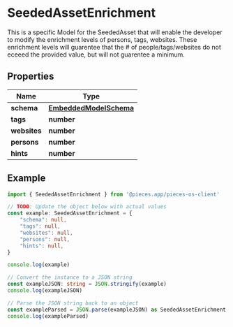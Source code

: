 
# SeededAssetEnrichment

This is a specific Model for the SeededAsset that will enable the developer to modify the enrichment levels of persons, tags, websites.  These enrichment levels will guarentee that the # of people/tags/websites do not eceeed the provided value, but will not guarentee a minimum.

## Properties

Name | Type
------------ | -------------
**schema** | [**EmbeddedModelSchema**](EmbeddedModelSchema)
**tags** | **number**
**websites** | **number**
**persons** | **number**
**hints** | **number**

## Example

```typescript
import { SeededAssetEnrichment } from '@pieces.app/pieces-os-client'

// TODO: Update the object below with actual values
const example: SeededAssetEnrichment = {
    "schema": null,
    "tags": null,
    "websites": null,
    "persons": null,
    "hints": null,
}

console.log(example)

// Convert the instance to a JSON string
const exampleJSON: string = JSON.stringify(example)
console.log(exampleJSON)

// Parse the JSON string back to an object
const exampleParsed = JSON.parse(exampleJSON) as SeededAssetEnrichment
console.log(exampleParsed)
```


